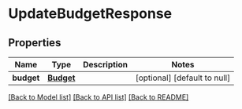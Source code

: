 # UpdateBudgetResponse
## Properties

| Name | Type | Description | Notes |
|------------ | ------------- | ------------- | -------------|
| **budget** | [**Budget**](Budget.md) |  | [optional] [default to null] |

[[Back to Model list]](../README.md#documentation-for-models) [[Back to API list]](../README.md#documentation-for-api-endpoints) [[Back to README]](../README.md)

